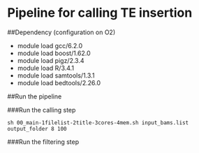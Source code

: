 # Pipeline for calling TE insertion

##Dependency (configuration on O2)
+ module load gcc/6.2.0
+ module load boost/1.62.0
+ module load pigz/2.3.4
+ module load R/3.4.1
+ module load samtools/1.3.1
+ module load bedtools/2.26.0

##Run the pipeline

###Run the calling step
```
sh 00_main-1filelist-2title-3cores-4mem.sh input_bams.list output_folder 8 100
```
###Run the filtering step

